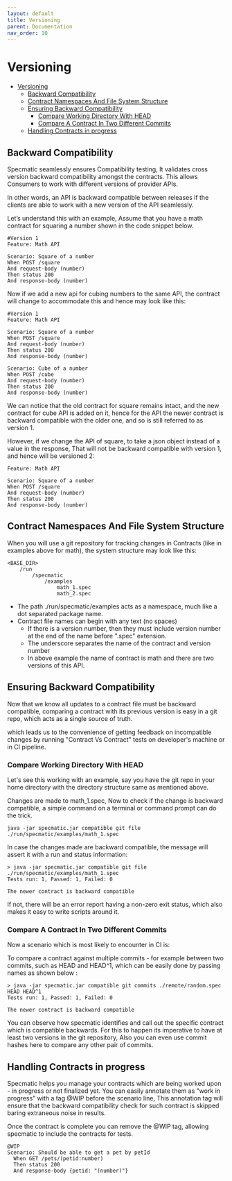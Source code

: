```yaml
---
layout: default
title: Versioning
parent: Documentation
nav_order: 10
---
```

Versioning
==========

- [Versioning](#versioning)
  - [Backward Compatibility](#backward-compatibility)
  - [Contract Namespaces And File System Structure](#contract-namespaces-and-file-system-structure)
  - [Ensuring Backward Compatibility](#ensuring-backward-compatibility)
    - [Compare Working Directory With HEAD](#compare-working-directory-with-head)
    - [Compare A Contract In Two Different Commits](#compare-a-contract-in-two-different-commits)
  - [Handling Contracts in progress](#handling-contracts-in-progress)

## Backward Compatibility

Specmatic seamlessly ensures Compatibility testing, It validates cross version backward compatibility amongst the contracts.
This allows Consumers to work with different versions of provider APIs.

In other words, an API is backward compatible between releases if the clients are able to work with a new version of the API seamlessly.

Let’s understand this with an example, Assume that you have a math contract for squaring a number shown in the code snippet below.

```gherkin
#Version 1
Feature: Math API

Scenario: Square of a number
When POST /square
And request-body (number)
Then status 200
And response-body (number)
```

Now if we add a new api for cubing numbers to the same API, the contract will change to accommodate this and hence may look like this:

```gherkin
#Version 1
Feature: Math API

Scenario: Square of a number
When POST /square
And request-body (number)
Then status 200
And response-body (number)

Scenario: Cube of a number
When POST /cube
And request-body (number)
Then status 200
And response-body (number)
```

We can notice that the old contract for square remains intact, and the new contract for cube API is added on it, hence for the API the newer contract is backward compatible with the older one, and so is still referred to as version 1.

However, if we change the API of square, to take a json object instead of a value in the response, That will not be backward compatible with version 1, and hence will be versioned 2:

```gherkin
Feature: Math API

Scenario: Square of a number
When POST /square
And request-body (number)
Then status 200
And response-body (number)
```


## Contract Namespaces And File System Structure

When you will use a git repository for tracking changes in Contracts (like in examples above for math), the system structure may look like this:

```
<BASE_DIR>
    /run
        /specmatic
            /examples
                math_1.spec
                math_2.spec
```

- The path ./run/specmatic/examples acts as a namespace, much like a dot separated package name.
- Contract file names can begin with any text (no spaces)
    - If there is a version number, then they must include version number at the end of the name before ".spec" extension.
    - The underscore separates the name of the contract and version number
    - In above example the name of contract is math and there are two versions of this API.
  

## Ensuring Backward Compatibility

Now that we know all updates to a contract file must be backward compatible, comparing a contract with its previous version is easy in a git repo, which acts as a single source of truth.

which leads us to the convenience of getting feedback on incompatible changes by running "Contract Vs Contract"
tests on developer's machine or in CI pipeline.


### Compare Working Directory With HEAD

Let's see this working with an example, say you have the git repo in your home directory with the directory structure same as
mentioned above.

Changes are made to math_1.spec, Now to check if the change is backward compatible, a simple command on a terminal or command prompt can do the trick.

`java -jar specmatic.jar compatible git file ./run/specmatic/examples/math_1.spec`

In case the changes made are backward compatible, the message will assert it with a run and status information:

```shell
> java -jar specmatic.jar compatible git file ./run/specmatic/examples/math_1.spec
Tests run: 1, Passed: 1, Failed: 0

The newer contract is backward compatible
```

If not, there will be an error report having a non-zero exit status, which also makes it easy to write scripts around it.

### Compare A Contract In Two Different Commits

Now a scenario which is most likely to encounter in CI is:

To compare a contract against multiple commits - for example between two commits, 
such as HEAD and HEAD^1, which can be easily done by passing names as shown below :

```shell
> java -jar specmatic.jar compatible git commits ./remote/random.spec HEAD HEAD^1
Tests run: 1, Passed: 1, Failed: 0

The newer contract is backward compatible
```

You can observe how specmatic identifies and call out the specific contract which is compatible backwards. 
For this to happen its imperative to have at least two versions in the git repository, Also you can even use commit hashes here to compare any other pair of commits.

## Handling Contracts in progress

Specmatic helps you manage your contracts which are being worked upon - in progress or not finalized yet.
You can easily annotate them as "work in progress" with a tag @WIP before the scenario line, This annotation tag will ensure that the backward 
compatibility check for such contract is skipped baring extraneous noise in results.

Once the contract is complete you can remove the @WIP tag, allowing specmatic to include the contracts for tests.

```gherkin
@WIP
Scenario: Should be able to get a pet by petId
  When GET /pets/(petid:number)
  Then status 200
  And response-body {petid: "(number)"}
```

